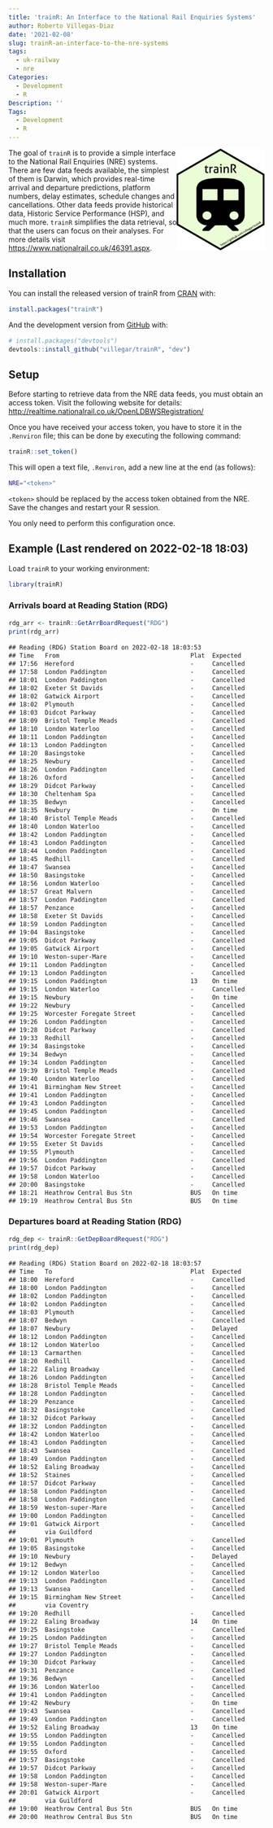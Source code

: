 ```yaml
---
title: 'trainR: An Interface to the National Rail Enquiries Systems'
author: Roberto Villegas-Diaz
date: '2021-02-08'
slug: trainR-an-interface-to-the-nre-systems
tags:
  - uk-railway
  - nre
Categories:
  - Development
  - R
Description: ''
Tags:
  - Development
  - R
---
```


<img src="https://raw.githubusercontent.com/villegar/trainR/main/inst/images/logo.png" alt="logo" align="right" height=200px/>

The goal of `trainR` is to provide a simple interface to the 
National Rail Enquiries (NRE) systems. There are few data feeds 
available, the simplest of them is Darwin, which provides real-time 
arrival and departure predictions, platform numbers, delay estimates, 
schedule changes and cancellations. Other data feeds provide historical 
data, Historic Service Performance (HSP), and much more. `trainR` 
simplifies the data retrieval, so that the users can focus on their 
analyses. For more details visit 
https://www.nationalrail.co.uk/46391.aspx.

## Installation

You can install the released version of trainR from [CRAN](https://CRAN.R-project.org) with:

``` r
install.packages("trainR")
```

And the development version from [GitHub](https://github.com/) with:

``` r
# install.packages("devtools")
devtools::install_github("villegar/trainR", "dev")
```

## Setup
Before starting to retrieve data from the NRE data feeds, you must obtain an access token. 
Visit the following website for details: http://realtime.nationalrail.co.uk/OpenLDBWSRegistration/

Once you have received your access token, you have to store it in the `.Renviron` file; this can be 
done by executing the following command:


```r
trainR::set_token()
```

This will open a text file, `.Renviron`, add a new line at the end (as follows):

```bash
NRE="<token>"
```

`<token>` should be replaced by the access token obtained from the NRE. Save the changes and restart 
your R session.

You only need to perform this configuration once.

## Example (Last rendered on 2022-02-18 18:03)

Load `trainR` to your working environment:

```r
library(trainR)
```

### Arrivals board at Reading Station (RDG)


```r
rdg_arr <- trainR::GetArrBoardRequest("RDG")
print(rdg_arr)
```

```
## Reading (RDG) Station Board on 2022-02-18 18:03:53
## Time   From                                    Plat  Expected
## 17:56  Hereford                                -     Cancelled
## 17:58  London Paddington                       -     Cancelled
## 18:01  London Paddington                       -     Cancelled
## 18:02  Exeter St Davids                        -     Cancelled
## 18:02  Gatwick Airport                         -     Cancelled
## 18:02  Plymouth                                -     Cancelled
## 18:03  Didcot Parkway                          -     Cancelled
## 18:09  Bristol Temple Meads                    -     Cancelled
## 18:10  London Waterloo                         -     Cancelled
## 18:11  London Paddington                       -     Cancelled
## 18:13  London Paddington                       -     Cancelled
## 18:20  Basingstoke                             -     Cancelled
## 18:25  Newbury                                 -     Cancelled
## 18:26  London Paddington                       -     Cancelled
## 18:26  Oxford                                  -     Cancelled
## 18:29  Didcot Parkway                          -     Cancelled
## 18:30  Cheltenham Spa                          -     Cancelled
## 18:35  Bedwyn                                  -     Cancelled
## 18:35  Newbury                                 -     On time
## 18:40  Bristol Temple Meads                    -     Cancelled
## 18:40  London Waterloo                         -     Cancelled
## 18:42  London Paddington                       -     Cancelled
## 18:43  London Paddington                       -     Cancelled
## 18:44  London Paddington                       -     Cancelled
## 18:45  Redhill                                 -     Cancelled
## 18:47  Swansea                                 -     Cancelled
## 18:50  Basingstoke                             -     Cancelled
## 18:56  London Waterloo                         -     Cancelled
## 18:57  Great Malvern                           -     Cancelled
## 18:57  London Paddington                       -     Cancelled
## 18:57  Penzance                                -     Cancelled
## 18:58  Exeter St Davids                        -     Cancelled
## 18:59  London Paddington                       -     Cancelled
## 19:04  Basingstoke                             -     Cancelled
## 19:05  Didcot Parkway                          -     Cancelled
## 19:05  Gatwick Airport                         -     Cancelled
## 19:10  Weston-super-Mare                       -     Cancelled
## 19:11  London Paddington                       -     Cancelled
## 19:13  London Paddington                       -     Cancelled
## 19:15  London Paddington                       13    On time
## 19:15  London Waterloo                         -     Cancelled
## 19:15  Newbury                                 -     On time
## 19:22  Newbury                                 -     Cancelled
## 19:25  Worcester Foregate Street               -     Cancelled
## 19:26  London Paddington                       -     Cancelled
## 19:28  Didcot Parkway                          -     Cancelled
## 19:33  Redhill                                 -     Cancelled
## 19:34  Basingstoke                             -     Cancelled
## 19:34  Bedwyn                                  -     Cancelled
## 19:34  London Paddington                       -     Cancelled
## 19:39  Bristol Temple Meads                    -     Cancelled
## 19:40  London Waterloo                         -     Cancelled
## 19:41  Birmingham New Street                   -     Cancelled
## 19:41  London Paddington                       -     Cancelled
## 19:43  London Paddington                       -     Cancelled
## 19:45  London Paddington                       -     Cancelled
## 19:46  Swansea                                 -     Cancelled
## 19:53  London Paddington                       -     Cancelled
## 19:54  Worcester Foregate Street               -     Cancelled
## 19:55  Exeter St Davids                        -     Cancelled
## 19:55  Plymouth                                -     Cancelled
## 19:56  London Paddington                       -     Cancelled
## 19:57  Didcot Parkway                          -     Cancelled
## 19:58  London Waterloo                         -     Cancelled
## 20:00  Basingstoke                             -     Cancelled
## 18:21  Heathrow Central Bus Stn                BUS   On time
## 19:19  Heathrow Central Bus Stn                BUS   On time
```

### Departures board at Reading Station (RDG)


```r
rdg_dep <- trainR::GetDepBoardRequest("RDG")
print(rdg_dep)
```

```
## Reading (RDG) Station Board on 2022-02-18 18:03:57
## Time   To                                      Plat  Expected
## 18:00  Hereford                                -     Cancelled
## 18:00  London Paddington                       -     Cancelled
## 18:02  London Paddington                       -     Cancelled
## 18:02  London Paddington                       -     Cancelled
## 18:03  Plymouth                                -     Cancelled
## 18:07  Bedwyn                                  -     Cancelled
## 18:07  Newbury                                 -     Delayed
## 18:12  London Paddington                       -     Cancelled
## 18:12  London Waterloo                         -     Cancelled
## 18:13  Carmarthen                              -     Cancelled
## 18:20  Redhill                                 -     Cancelled
## 18:22  Ealing Broadway                         -     Cancelled
## 18:26  London Paddington                       -     Cancelled
## 18:28  Bristol Temple Meads                    -     Cancelled
## 18:28  London Paddington                       -     Cancelled
## 18:29  Penzance                                -     Cancelled
## 18:32  Basingstoke                             -     Cancelled
## 18:32  Didcot Parkway                          -     Cancelled
## 18:32  London Paddington                       -     Cancelled
## 18:42  London Waterloo                         -     Cancelled
## 18:43  London Paddington                       -     Cancelled
## 18:43  Swansea                                 -     Cancelled
## 18:49  London Paddington                       -     Cancelled
## 18:52  Ealing Broadway                         -     Cancelled
## 18:52  Staines                                 -     Cancelled
## 18:57  Didcot Parkway                          -     Cancelled
## 18:58  London Paddington                       -     Cancelled
## 18:58  London Paddington                       -     Cancelled
## 18:59  Weston-super-Mare                       -     Cancelled
## 19:00  London Paddington                       -     Cancelled
## 19:01  Gatwick Airport                         -     Cancelled
##        via Guildford                           
## 19:01  Plymouth                                -     Cancelled
## 19:05  Basingstoke                             -     Cancelled
## 19:10  Newbury                                 -     Delayed
## 19:12  Bedwyn                                  -     Cancelled
## 19:12  London Waterloo                         -     Cancelled
## 19:13  London Paddington                       -     Cancelled
## 19:13  Swansea                                 -     Cancelled
## 19:15  Birmingham New Street                   -     Cancelled
##        via Coventry                            
## 19:20  Redhill                                 -     Cancelled
## 19:22  Ealing Broadway                         14    On time
## 19:25  Basingstoke                             -     Cancelled
## 19:25  London Paddington                       -     Cancelled
## 19:27  Bristol Temple Meads                    -     Cancelled
## 19:27  London Paddington                       -     Cancelled
## 19:30  Didcot Parkway                          -     Cancelled
## 19:31  Penzance                                -     Cancelled
## 19:36  Bedwyn                                  -     Cancelled
## 19:36  London Waterloo                         -     Cancelled
## 19:41  London Paddington                       -     Cancelled
## 19:42  Newbury                                 -     On time
## 19:43  Swansea                                 -     Cancelled
## 19:49  London Paddington                       -     Cancelled
## 19:52  Ealing Broadway                         13    On time
## 19:55  London Paddington                       -     Cancelled
## 19:55  London Paddington                       -     Cancelled
## 19:55  Oxford                                  -     Cancelled
## 19:57  Basingstoke                             -     Cancelled
## 19:57  Didcot Parkway                          -     Cancelled
## 19:58  London Paddington                       -     Cancelled
## 19:58  Weston-super-Mare                       -     Cancelled
## 20:01  Gatwick Airport                         -     Cancelled
##        via Guildford                           
## 19:00  Heathrow Central Bus Stn                BUS   On time
## 20:00  Heathrow Central Bus Stn                BUS   On time
```
